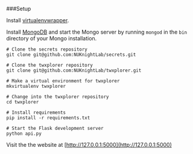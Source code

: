 ###Setup

Install [virtualenvwrapper](http://virtualenvwrapper.readthedocs.org/en/latest/).

Install [MongoDB](http://www.mongodb.org/downloads) and start the Mongo server by running `mongod` in the `bin` directory of your Mongo installation.

    # Clone the secrets repository
    git clone git@github.com:NUKnightLab/secrets.git
    
    # Clone the twxplorer repository
    git clone git@github.com:NUKnightLab/twxplorer.git
    
    # Make a virtual environment for twxplorer
    mkvirtualenv twxplorer
    
    # Change into the twxplorer repository
    cd twxplorer
    
    # Install requirements
    pip install -r requirements.txt
    
    # Start the Flask development server
    python api.py
    
Visit the the website at [http://127.0.0.1:5000](http://127.0.0.1:5000)

   
    
